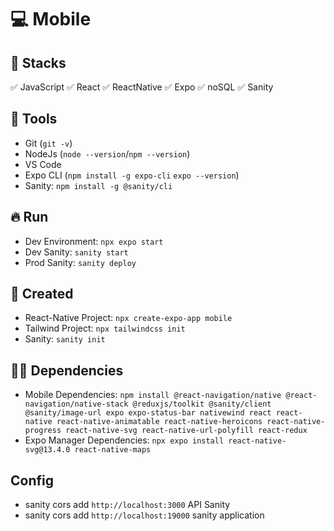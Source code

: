 # :computer: Mobile

## :briefcase: Stacks

✅ JavaScript
✅ React
✅ ReactNative
✅ Expo
✅ noSQL
✅ Sanity

## :hammer: Tools

- Git (`git -v`)
- NodeJs (`node --version`/`npm --version`)
- VS Code
- Expo CLI (`npm install -g expo-cli` `expo --version`)
- Sanity: `npm install -g @sanity/cli`

## :fire: Run

- Dev Environment: `npx expo start`
- Dev Sanity: `sanity start`
- Prod Sanity: `sanity deploy`

## :baby: Created

- React-Native Project: `npx create-expo-app mobile`
- Tailwind Project: `npx tailwindcss init`
- Sanity: `sanity init`

## :ok_man: Dependencies

- Mobile Dependencies: `npm install @react-navigation/native @react-navigation/native-stack @reduxjs/toolkit @sanity/client @sanity/image-url expo expo-status-bar nativewind react react-native react-native-animatable react-native-heroicons react-native-progress react-native-svg react-native-url-polyfill react-redux`
- Expo Manager Dependencies: `npx expo install react-native-svg@13.4.0 react-native-maps`

## Config

- sanity cors add `http://localhost:3000` API Sanity
- sanity cors add `http://localhost:19000` sanity application
